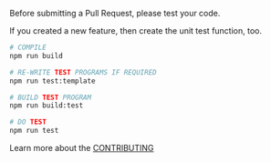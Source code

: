 Before submitting a Pull Request, please test your code. 

If you created a new feature, then create the unit test function, too.

```bash
# COMPILE
npm run build

# RE-WRITE TEST PROGRAMS IF REQUIRED
npm run test:template

# BUILD TEST PROGRAM
npm run build:test

# DO TEST
npm run test
```

Learn more about the [CONTRIBUTING](CONTRIBUTING.md)
